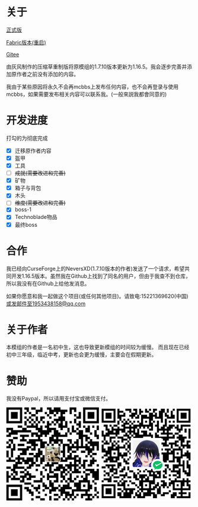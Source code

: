 # 关于

[正式版](https://github.com/Adenx0/Compressed_Grass_Reborn/releases)

[Fabric版本(重启)](https://github.com/Adenx0/CompressedGrassReborn-Fabric)

[Gitee](https://gitee.com/adenx/compressed-grass-reborn)

由灰风制作的压缩草重制版将原模组的1.7.10版本更新为1.16.5。我会逐步完善并添加原作者之前没有添加的内容。

我由于某些原因将永久不会再mcbbs上发布任何内容，也不会再登录与使用mcbbs，如果需要发布相关内容可以联系我。(一般來説我都會同意的)

# 开发进度

打勾的为彻底完成

* [X] 迁移原作者内容
* [X] 盔甲
* [X] 工具
* [ ] ~~成就(需要改进和完善)~~
* [X] 矿物
* [X] 箱子与背包
* [X] 木头
* [ ] ~~维度(需要改进和完善)~~
* [X] boss-1
* [X] Technoblade物品
* [X] 最终boss

# 合作

我已经向CurseForge上的NeversXD(1.7.10版本的作者)发送了一个请求，希望共同开发1.16.5版本。虽然我在Github上找到了同名的用户，但由于我查不到仓库，所以我没有在Github上给他发消息。

如果你愿意和我一起做这个项目(或任何其他项目)。请致电:15221369620(中国)或发邮件至1953438158@qq.com

# 关于作者

本模组的作者是一名初中生，这也导致更新模组的时间较为缓慢。
而且现在已经初中三年级，临近中考，更新也会更为缓慢，主要会在假期更新。

# 赞助

我没有Paypal，所以请用支付宝或微信支付。

![1668321409087](image/README_CN/1668321409087.png)
